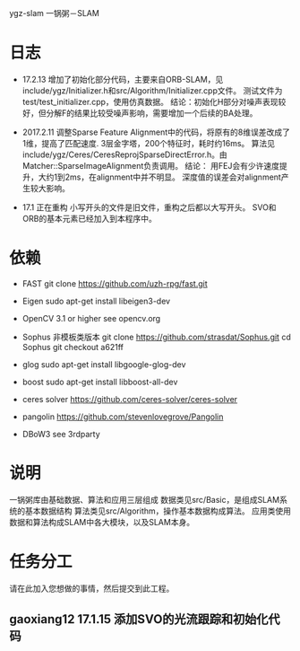 ygz-slam  一锅粥－SLAM

# 日志
- 17.2.13 
增加了初始化部分代码，主要来自ORB-SLAM，见include/ygz/Initializer.h和src/Algorithm/Initializer.cpp文件。
测试文件为test/test_initializer.cpp，使用仿真数据。
结论：初始化H部分对噪声表现较好，但分解F的结果比较受噪声影响，需要增加一个后续的BA处理。

- 2017.2.11
调整Sparse Feature Alignment中的代码，将原有的8维误差改成了1维，提高了匹配速度. 3层金字塔，200个特征时，耗时约16ms。
算法见include/ygz/Ceres/CeresReprojSparseDirectError.h。由Matcher::SparseImageAlignment负责调用。
结论：
用FEJ会有少许速度提升，大约1到2ms，在alignment中并不明显。
深度值的误差会对alignment产生较大影响。

- 17.1 正在重构
小写开头的文件是旧文件，重构之后都以大写开头。
SVO和ORB的基本元素已经加入到本程序中。

# 依赖
- FAST
git clone https://github.com/uzh-rpg/fast.git

- Eigen
sudo apt-get install libeigen3-dev

- OpenCV 3.1 or higher 
see opencv.org

- Sophus 非模板类版本
git clone https://github.com/strasdat/Sophus.git
cd Sophus
git checkout a621ff

- glog 
sudo apt-get install libgoogle-glog-dev

- boost
sudo apt-get install libboost-all-dev

- ceres solver
https://github.com/ceres-solver/ceres-solver

- pangolin 
https://github.com/stevenlovegrove/Pangolin

- DBoW3
see 3rdparty

# 说明
一锅粥库由基础数据、算法和应用三层组成
数据类见src/Basic，是组成SLAM系统的基本数据结构
算法类见src/Algorithm，操作基本数据构成算法。
应用类使用数据和算法构成SLAM中各大模块，以及SLAM本身。

# 任务分工
请在此加入您想做的事情，然后提交到此工程。

## gaoxiang12 17.1.15 添加SVO的光流跟踪和初始化代码